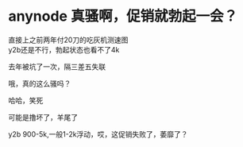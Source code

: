 # anynode 真骚啊，促销就勃起一会？


直接上之前两年付20刀的吃灰机测速图<br />
<img id="aimg_mGyU9" onclick="zoom(this, this.src, 0, 0, 0)" class="zoom" src="https://jiba.pp.ua/images/2020/10/22/image.png" onmouseover="img_onmouseoverfunc(this)" onload="thumbImg(this)" border="0" alt="" /><br />
y2b还是不行，勃起状态也看不了4k

去年被坑了一次，隔三差五失联

哦，真的这么骚吗？<br />
<img src="static/image/smiley/yct/010.gif" smilieid="41" border="0" alt="" />

哈哈，笑死

<img src="static/image/smiley/default/lol.gif" smilieid="12" border="0" alt="" />可能是撸坏了，羊尾了

y2b 900-5k,一般1-2k浮动，哎，这促销失败了，萎靡了？<br />
<img id="aimg_R11D7" onclick="zoom(this, this.src, 0, 0, 0)" class="zoom" src="https://jiba.pp.ua/images/2020/10/22/image02107bddcf28f3b8.png" onmouseover="img_onmouseoverfunc(this)" onload="thumbImg(this)" border="0" alt="" />
